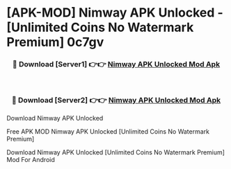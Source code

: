 # [APK-MOD] Nimway APK Unlocked - [Unlimited Coins No Watermark Premium] 0c7gv



<div align="center">
<h3>🔴 Download [Server1] 👉👉 <a href="https://momento.my/?title=Nimway_APK_Unlocked">Nimway APK Unlocked Mod Apk</a></h3><br>

<h3>🔴 Download [Server2] 👉👉 <a href="https://momento.my/?title=Nimway_APK_Unlocked">Nimway APK Unlocked Mod Apk</a></h3>
</div>



Download Nimway APK Unlocked 

Free APK MOD Nimway APK Unlocked [Unlimited Coins No Watermark Premium]

Download Nimway APK Unlocked [Unlimited Coins No Watermark Premium] Mod For Android
